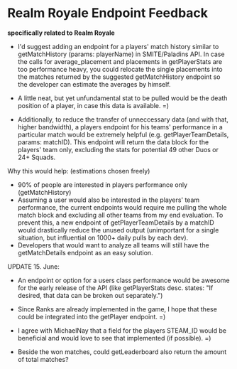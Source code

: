 
# Realm Royale Endpoint Feedback
**specifically related to Realm Royale**

* I'd suggest adding an endpoint for a players' match history similar to getMatchHistory (params: playerName) in SMITE/Paladins API. In case the calls for average_placement and placements in getPlayerStats are too performance heavy, you could relocate the single placements into the matches returned by the suggested getMatchHistory endpoint so the developer can estimate the averages by himself.

* A little neat, but yet unfundamental stat to be pulled would be the death position of a player, in case this data is available. =)

* Additionally, to reduce the transfer of unneccessary data (and with that, higher bandwidth), a players endpoint for his teams' performance in a particular match would be extremely helpful (e.g. getPlayerTeamDetails, params: matchID). This endpoint will return the data block for the players' team only, excluding the stats for potential 49 other Duos or 24+ Squads.

Why this would help: (estimations chosen freely)
- 90% of people are interested in players performance only (getMatchHistory)
- Assuming a user would also be interested in the players' team performance, the current endpoints would require me pulling the whole match block and excluding all other teams from my end evaluation. To prevent this, a new endpoint of getPlayerTeamDetails by a matchID would drastically reduce the unused output (unimportant for a single situation, but influential on 1000+ daily pulls by each dev).
- Developers that would want to analyze all teams will still have the getMatchDetails endpoint as an easy solution.


UPDATE 15. June:

- An endpoint or option for a users class performance would be awesome for the early release of the API (like getPlayerStats desc. states: "If desired, that data can be broken out separately.")

- Since Ranks are already implemented in the game, I hope that these could be integrated into the getPlayer endpoint. =)

- I agree with MichaelNay that a field for the players STEAM_ID would be beneficial and would love to see that implemented (if possible). =)

- Beside the won matches, could getLeaderboard also return the amount of total matches?
